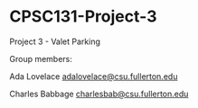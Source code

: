 # CPSC131-Project-3
Project 3 - Valet Parking

Group members:

Ada Lovelace adalovelace@csu.fullerton.edu

Charles Babbage charlesbab@csu.fullerton.edu